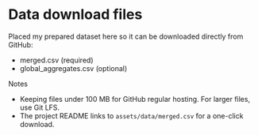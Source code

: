 # Data download files

Placed my prepared dataset here so it can be downloaded directly from GitHub:

- merged.csv (required)
- global_aggregates.csv (optional)

Notes
- Keeping files under 100 MB for GitHub regular hosting. For larger files, use Git LFS.
- The project README links to `assets/data/merged.csv` for a one-click download.
